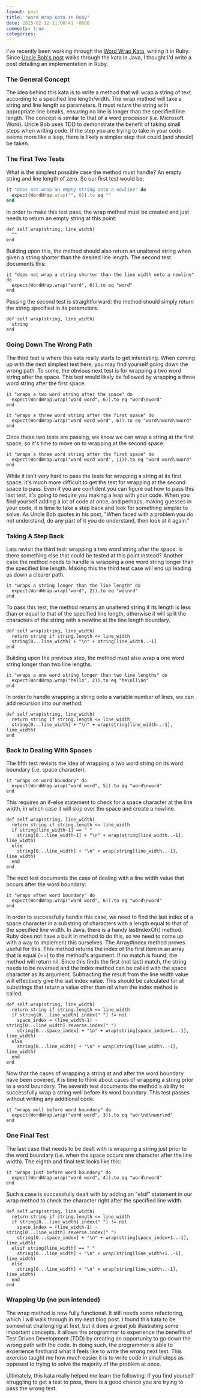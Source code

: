 ```yaml
---
layout: post
title: "Word Wrap Kata in Ruby"
date: 2015-02-12 11:00:41 -0600
comments: true
categories:
---
```


I've recently been working through the [Word Wrap Kata](http://thecleancoder.blogspot.com/2010/10/craftsman-62-dark-path.html), writing it in Ruby. Since [Uncle Bob's post](http://thecleancoder.blogspot.com/2010/10/craftsman-62-dark-path.html) walks through the kata in Java, I thought I'd write a post detailing an implementation in Ruby.

### The General Concept

The idea behind this kata is to write a method that will wrap a string of text according to a specified line length/width. The wrap method will take a string and line length as parameters. It must return the string with appropriate line breaks, ensuring no line is longer than the specified line length. The concept is similar to that of a word processor (i.e. Microsoft Word). Uncle Bob uses TDD to demonstrate the benefit of taking small steps when writing code. If the step you are trying to take in your code seems more like a leap, there is likely a simpler step that could (and should) be taken.
<!--more-->
### The First Two Tests

What is the simplest possible case the method must handle? An empty string and line length of zero. So our first test would be:

```ruby
it "does not wrap an empty string onto a newline" do
  expect(WordWrap.wrap("", 0)).to eq ""
end
```
In order to make this test pass, the wrap method must be created and just needs to return an empty string at this point:

```
def self.wrap(string, line_width)
  ""
end
```
Building upon this, the method should also return an unaltered string when given a string shorter than the desired line length. The second test documents this:

```
it "does not wrap a string shorter than the line width onto a newline" do
  expect(WordWrap.wrap("word", 6)).to eq "word"
end
```
Passing the second test is straightforward: the method should simply return the string specified in its parameters.

```
def self.wrap(string, line_width)
  string
end
```

### Going Down The Wrong Path

The third test is where this kata really starts to get interesting. When coming up with the next simplest test here, you may find yourself going down the wrong path. To some, the obvious next test is for wrapping a two word string after the space. This test would likely be followed by wrapping a three word string after the first space.

```
it "wraps a two word string after the space" do
  expect(WordWrap.wrap("word word", 6)).to eq "word\nword"
end

it "wraps a three word string after the first space" do
  expect(WordWrap.wrap("word word word", 6)).to eq "word\nword\nword"
end
```
Once these two tests are passing, we know we can wrap a string at the first space, so it's time to move on to wrapping at the second space:

```
it "wraps a three word string after the first space" do
  expect(WordWrap.wrap("word word word", 11)).to eq "word word\nword"
end
```
While it isn't very hard to pass the tests for wrapping a string at its first space, it's much more difficult to get the test for wrapping at the second space to pass. Even if you are confident you can figure out how to pass this last test, it's going to require you making a leap with your code. When you find yourself adding a lot of code at once, and perhaps, making guesses in your code, it is time to take a step back and look for something simpler to solve. As Uncle Bob quotes in his post, "When faced with a problem you do not understand, do any part of it you do understand, then look at it again."

### Taking A Step Back

Lets revisit the third test: wrapping a two word string after the space. Is there something else that could be tested at this point instead? Another case the method needs to handle is wrapping a one word string longer than the specified line length. Making this the third test case will end up leading us down a clearer path.

```
it "wraps a string longer than the line length" do
  expect(WordWrap.wrap("word", 2)).to eq "wo\nrd"
end
```
To pass this test, the method returns an unaltered string if its length is less than or equal to that of the specified line length, otherwise it will split the characters of the string with a newline at the line length boundary.

```
def self.wrap(string, line_width)
  return string if string.length <= line_width
  string[0...line_width] + "\n" + string[line_width..-1]
end
```
Building upon the previous step, the method must also wrap a one word string longer than two line lengths.

```
it "wraps a one word string longer than two line lengths" do
  expect(WordWrap.wrap("hello", 2)).to eq "he\nll\no"
end
```
In order to handle wrapping a string onto a variable number of lines, we can add recursion into our method:

```
def self.wrap(string, line_width)
  return string if string.length <= line_width
  string[0...line_width] + "\n" + wrap(string[line_width..-1], line_width)
end
```

### Back to Dealing With Spaces
The fifth test revisits the idea of wrapping a two word string on its word boundary (i.e. space character).

```
it "wraps on word boundary" do
  expect(WordWrap.wrap("word word", 5)).to eq "word\nword"
end
```
This requires an if-else statement to check for a space character at the line width, in which case it will skip over the space and create a newline.

```
def self.wrap(string, line_width)
  return string if string.length <= line_width
  if string[line_width-1] == " "
    string[0...line_width-1] + "\n" + wrap(string[line_width..-1], line_width)
  else
    string[0...line_width] + "\n" + wrap(string[line_width..-1], line_width)
  end
end
```

The next test documents the case of dealing with a line width value that occurs after the word boundary:

```
it "wraps after word boundary" do
  expect(WordWrap.wrap("word word", 6)).to eq "word\nword"
end
```

In order to successfully handle this case, we need to find the last index of a space character in a substring of characters with a length equal to that of the specified line width. In Java, there is a handy lastIndexOf() method. Ruby does not have a built in method to do this, so we need to come up with a way to implement this ourselves. The Array#index method proves useful for this. This method returns the index of the first item in an array that is equal (==) to the method's argument. If no match is found, the method will return nil. Since this finds the first (not last) match, the string needs to be reversed and the index method can be called with the space character as its argument. Subtracting the result from the line width value will effectively give the last index value. This should be calculated for all substrings that return a value other than nil when the index method is called.

```
def self.wrap(string, line_width)
  return string if string.length <= line_width
  if string[0...line_width].index(" ") != nil
    space_index = (line_width-1) - string[0...line_width].reverse.index(" ")
    string[0...space_index] + "\n" + wrap(string[space_index+1..-1], line_width)
  else
    string[0...line_width] + "\n" + wrap(string[line_width..-1], line_width)
  end
end
```

Now that the cases of wrapping a string at and after the word boundary have been covered, it is time to think about cases of wrapping a string prior to a word boundary. The seventh test documents the method's ability to successfully wrap a string well before its word boundary. This test passes without writing any additional code.

```
it "wraps well before word boundary" do
  expect(WordWrap.wrap("word word", 3)).to eq "wor\nd\nwor\nd"
end
```
### One Final Test

The last case that needs to be dealt with is wrapping a string just prior to the word boundary (i.e. when the space occurs one character after the line width). The eighth and final test looks like this:

```
it "wraps just before word boundary" do
  expect(WordWrap.wrap("word word", 4)).to eq "word\nword"
end
```
Such a case is successfully dealt with by adding an "elsif" statement in our wrap method to check the character right after the specified line width.

```
def self.wrap(string, line_width)
  return string if string.length <= line_width
  if string[0...line_width].index(" ") != nil
    space_index = (line_width-1) - string[0...line_width].reverse.index(" ")
    string[0...space_index] + "\n" + wrap(string[space_index+1..-1], line_width)
  elsif string[line_width] == " "
    string[0...line_width] + "\n" + wrap(string[line_width+1..-1], line_width)
  else
    string[0...line_width] + "\n" + wrap(string[line_width..-1], line_width)
  end
end
```

### Wrapping Up (no pun intended)

The wrap method is now fully functional. It still needs some refactoring, which I will walk through in my next blog post. I found this kata to be somewhat challenging at first, but it does a great job illustrating some important concepts. It allows the programmer to experience the benefits of Test Driven Development (TDD) by creating an opportunity to go down the wrong path with the code. In doing such, the programmer is able to experience firsthand what it feels like to write the wrong next test. This exercise taught me how much easier it is to write code in small steps as opposed to trying to solve the majority of the problem at once.

Ultimately, this kata really helped me learn the following: if you find yourself struggling to get a test to pass, there is a good chance you are trying to pass the wrong test.
